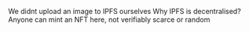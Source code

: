 We didnt upload an image to IPFS ourselves
Why IPFS is decentralised?
Anyone can mint an NFT here, not verifiably scarce or random